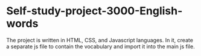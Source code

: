 # Self-study-project-3000-English-words
The project is written in HTML, CSS, and Javascript languages. In it, create a separate js file to contain the vocabulary and import it into the main js file.
